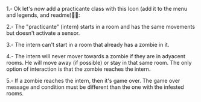 1.- Ok let's now add a practicante class with this Icon (add it to the menu and legends, and readme)🚶‍♂️:

2.- The "practicante" (intern) starts in a room and has the same movements but doesn't activate a sensor.

3.- The intern can't start in a room that already has a zombie in it.

4.- The intern will never mover towards a zombie if they are in adyacent rooms. He will move away (if possible) or stay in that same room. The only option of interaction is that the zombie reaches the intern. 

5.- If a zombie reaches the intern, then it's game over. The game over message and condition must be different than the one with the infested rooms.